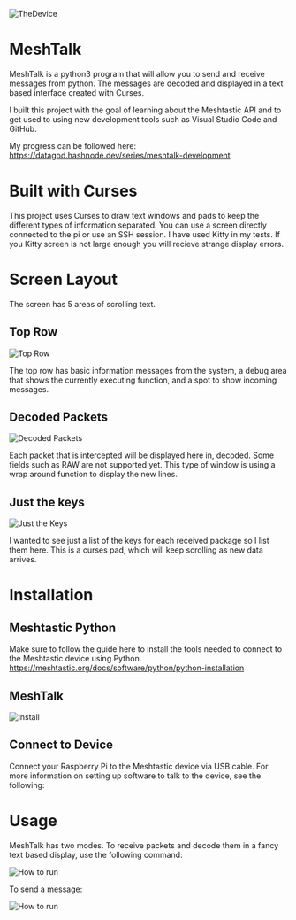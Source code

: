 ![TheDevice](https://github.com/datagod/meshtalk/blob/main/pics/Meshtastic%20device%20raspberry%20pi.jpg?raw=true "Top Row")


# MeshTalk
MeshTalk is a python3 program that will allow you to send and receive messages from python. The messages are decoded and displayed in a text based interface created with Curses.

I built this project with the goal of learning about the Meshtastic API and to get used to using new development tools such as Visual Studio Code and GitHub.

My progress can be followed here:  https://datagod.hashnode.dev/series/meshtalk-development


# Built with Curses
This project uses Curses to draw text windows and pads to keep the different types of information separated.  You can use a screen directly connected to the pi or use an SSH session.  I have used Kitty in my tests.  If you Kitty screen is not large enough you will recieve strange display errors.


# Screen Layout
The screen has 5 areas of scrolling text.


## Top Row
![Top Row](https://github.com/datagod/meshtalk/blob/main/pics/Meshtalk%20messages.jpg?raw=true "Top Row")

The top row has basic information messages from the system, a debug area that shows the currently executing function, and a spot to show incoming messages.


## Decoded Packets
![Decoded Packets](https://github.com/datagod/meshtalk/blob/main/pics/Meshtalk%20packet.jpg?raw=true "Packet values")

Each packet that is intercepted will be displayed here in, decoded.  Some fields such as RAW are not supported yet.  This type of window is using a wrap around function to display the new lines.


## Just the keys
![Just the Keys](https://github.com/datagod/meshtalk/blob/main/pics/meshtalk%20packet%20keys.jpg?raw=true "Packet keys")

I wanted to see just a list of the keys for each received package so I list them here.  This is a curses pad, which will keep scrolling as new data arrives.


# Installation

## Meshtastic Python
Make sure to follow the guide here to install the tools needed to connect to the Meshtastic device using Python.
https://meshtastic.org/docs/software/python/python-installation

## MeshTalk

![Install](https://github.com/datagod/meshtalk/blob/main/pics/MeshtalkInstall.jpg?raw=true "Install")

## Connect to Device
Connect your Raspberry Pi to the Meshtastic device via USB cable.
For more information on setting up software to talk to the device, see the following:



# Usage
MeshTalk has two modes.
To receive packets and decode them in a fancy text based display, use the following command:

![How to run](https://github.com/datagod/meshtalk/blob/main/pics/MeshtalkUsage1.jpg?raw=true "Usage")

To send a message: 

![How to run](https://github.com/datagod/meshtalk/blob/main/pics/MeshtalkSendMessage.jpg?raw=true "Usage")




